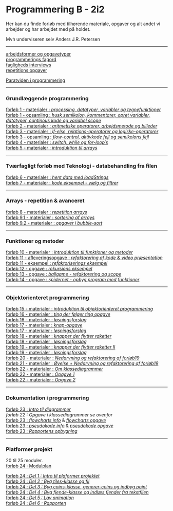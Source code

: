 # Programmering B - 2i2

Her kan du finde forløb med tilhørende materiale, opgaver og alt andet vi arbejder og har arbejdet med på holdet.

Mvh underviseren selv Anders J.R. Petersen

---

[arbejdsformer og opgavetyper](arbejdsformer/arbejdsformer.md)    
[programmerings fagord](terminologi/terminologi.md)       
[fagligheds interviews](faglighedsinterviews/interviews.md)       
[repetitions opgaver](repetitionsopgaver/alle_oversigt.md)  

[Paratviden i programmering](explainers/explainers.md)

---

### Grundlæggende programmering
[forløb 1 - materialer : *processing, datatyper, variabler og tegnefunktioner*](forlob1_intro/forlob1.md)                
[forløb 1 - opsamling  : *husk semikolon, kommentarer, opret variabler, datatyper, continous kode og variabel scope*](forlob1_intro/forlob1_opsamling.md)                       
[forløb 2 - materialer : *aritmetiske operatorer, arbejdsmetode og billeder*](forlob2_operatorer_og_arbejdsmetode/forlob2_operatorer_og_arbejdsmetode.md)                
[forløb 3 - materialer : *if-else, relations-operatorer og logiske-operatorer*](forlob3_if_else_logiske_og_relations_operatorer/forlob3.md)              
[forløb 3 - opsamling  : *flow-control, aktivkode fejl og semikolons fejl*](forlob3_if_else_logiske_og_relations_operatorer/forlob3_opsamling.md)               
[forløb 4 - materialer : *switch, while og for-loop´s*](forlob4_switch_while_for_loop/forlob4.md)              
[forløb 5 - materialer : *introduktion til arrays*](forlob5_arrays/forlob5_arrays.md)                

----              

### Tværfagligt forløb med Teknologi - databehandling fra filen                
[forløb 6 - materialer : *hent data med loadStrings*](forlob6_loadStrings/forlob6_loadStrings.md)               
[forløb 7 - materialer : *kode eksempel - vælg og filtrer*](forlob7_select_og_filtrer/forlob7_select_og_filtrer.md)               

----------------------------------                 

### Arrays - repetition & avanceret                
[forløb 8 - materialer : *repetition arrays*](forlob8_rep_arrays/forlob8_rep_arrays.md)                              
[forløb 9.1 - materialer : *sortering af arrays*](forlob9_arrays_sortering/forlob9_arrays_sortering.md)                               
[forløb 9.2 - materialer : *opgaver i bubble-sort*](forlob9_arrays_sortering/sorting_opgaver.md)            

----------------------------------           

### Funktioner og metoder                   
[forløb 10 - materialer : *introduktion til funktioner og metoder*](forlob10_funktioner/forlob10_funktioner.md)               
[forløb 11 - afleveringsopgave : *refaktorering af kode & video præsentation*](forlob11_refaktorering_med_funktioner/forlob11_refaktorering_med_funktioner.md)           
[forløb 11 - eksempel : *refaktoriserings eksempel*](forlob11_refaktorering_med_funktioner/refaktorering_eksempel.md)           
[forløb 12 - opgave : *rekursions eksempel*](forlob12_funktioner_rekursivt_tree/forlob12_tree.md)              
[forløb 13 - opgave : *ballgame - refaktorering og scope*](forlob13_refaktorering_ballgame/forlob13_refaktorering_ballgame.md)           
[forløb 14 - opgave : *spidernet - opbyg program med funktioner*](forlob14_spidernet_lav_funktioner/forlob14_spidernet_lav_funktioner.md)             

----------------------------------              

### Objektorienteret programmering                 
[forløb 15 - materialer : *introduktion til objektorienteret programmering*](forlob15_oop_intro1/forlob15_oop_intro1.md)               
[forløb 16 - materialer : *ting der følger ting opgave*](forlob16_oop_followers/oop_followers.md)                    
[forløb 16 - materialer : *løsningsforslag*](forlob16_oop_followers/solutionDel3.md)              
[forløb 17 - materialer : *knap-opgave*](forlob17_oop_knap1/oop_knap1.md)                           
[forløb 17 - materialer : *løsningsforslag*](forlob17_oop_knap1/oop_knap1_solution.md)       
[forløb 18 - materialer : *knapper der flytter raketter*](forlob18_oop_knap2/oop_knap2.md)          
[forløb 18 - materialer : *løsningsforslag*](forlob18_oop_knap2/oop_knap2_solution.md)        
[forløb 19 - materialer : *knapper der flytter raketter II*](forlob19_oop_knapRaket3/oop_knapRaket3.md)       
[forløb 19 - materialer : *løsningsforslag*](forlob19_oop_knapRaket3/oop_knapRaket3_solution.md)      
[forløb 20 - materialer : *Nedarvning og refaktorering af forløb19*](forlob20_oop_nedarvning/oop_nedarvning.md)             
[forløb 21 - materialer : *Øvelse + Nedarvning og refaktorering af forløb19*](forlob21_oop_nedarvning2/oop_nedarvning2.md)    
[forløb 22 - materialer : *Om klassediagrammer*](forlob22_oop_klassediagram/forlob22_klassediagram.md)       
[forløb 22 - materialer : *Opgave 1*](forlob22_oop_klassediagram/forlob22_klassediagramOpgave.md)       
[forløb 22 - materialer : *Opgave 2*](forlob22_oop_klassediagram/forlob22_klassediagramOpgave2.md)   

----------------------------------

### Dokumentation i programmering
[forløb 23 : *Intro til diagrammer*](forlob23_dokumentation/forlob23_dokumentation.md)       
*forløb 22 : Opgave i klassediagrammer se ovenfor*              
[forløb 23 : *flowcharts info*](forlob23_dokumentation/forlob23_info_flowchart.md) & [*flowcharts opgave*](forlob23_dokumentation/forlob23_opgave_flowchart.md)         
[forløb 23 : *pseudokode info*](forlob23_dokumentation/forlob23_info_pseudokode.md) & [*pseudokode opgave*](forlob23_dokumentation/forlob23_opgave_pseudokode.md)       
[forløb 23 : *Rapportens opbygning*](forlob23_dokumentation/forlob23_dokumentation.md)       

----------------------------------

### Platformer projekt
20 til 25 moduler.    
[forløb 24 : Modulplan](forlob24_ProjektPlatform/forlob24_tidsplan.md)

[forløb 24 : *Del 1 : Intro til plaformer projektet*](forlob24_ProjektPlatform/forlob24_intro_projekt_platform.md)  
[forløb 24 : *Del 2 : Byg tiles-klasse og fil*](forlob24_ProjektPlatform/forlob24_tiles_del2.md)    
[forløb 24 : *Del 3 : Byg coins-klasse, generer-coins og indbyg point*](forlob24_ProjektPlatform/forlob24_coins_del3.md)    
[forløb 24 : *Del 4 : Byg fjende-klasse og indlæs fjender fra tekstfilen*](forlob24_ProjektPlatform/forlob24_enemies_del4.md)          
[forløb 24 : *Del 5 : Lav animation*](forlob24_ProjektPlatform/forlob24_animation_del5.md)       
[forløb 24 : *Del 6 : Rapporten*](forlob24_ProjektPlatform/forlob24_rapporten.md)       